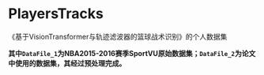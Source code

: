 # PlayersTracks
《基于VisionTransformer与轨迹滤波器的篮球战术识别》的个人数据集

**其中`DataFile_1`为NBA2015-2016赛季SportVU原始数据集；`DataFile_2`为论文中使用的数据集，其经过预处理完成。**
